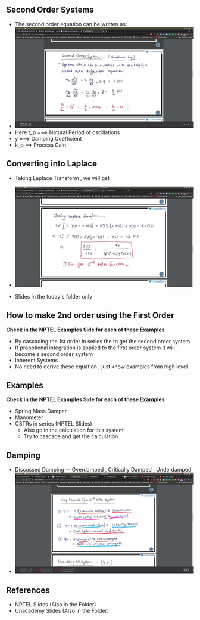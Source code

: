 ## Second Order Systems
- The second order equation can be written as:
- ![2_order_system](2_sys.jpg)
- Here t_p ===> Natural Period of oscillations
- y ===> Damping Coefficient
- k_p ==> Process Gain


## Converting into Laplace

- Taking Laplace Transform , we will get
- ![laplace_transfom](lplc_2.jpg)

- Slides in the today's folder only


## How to make 2nd order using the First Order

 **Check  in the NPTEL Examples Side for each of these Examples**

- By cascading the 1st order in series the to get the second order system
- If propotional integration is applied to the first order system it will become a second order system
- Inherent Systems
- No need to derive these equation , just know examples from high level

## Examples

**Check  in the NPTEL Examples Side for each of these Examples**

- Spring Mass Damper
- Manometer
- CSTRs in series (NPTEL Slides)
   - Also go in the calculation for this system!
   - Try to cascade and get the calculation


## Damping

- Discussed Damping -- Overdamped , Critically Damped , Underdamped
- ![damping](damping.jpg)


## References

- NPTEL Slides (Also in the Folder)
- Unacademy Slides (Also in the Folder)


